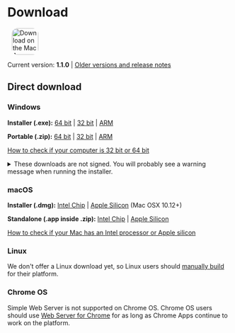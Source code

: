 # Download

<ms-store-badge productid="9PC6682RJCDD" size="large" style="margin-right: 10px;"></ms-store-badge><a href="https://apps.apple.com/us/app/simple-web-server/id1625925255?mt=12&amp;itsct=apps_box_badge&amp;itscg=30200" target="_blank" rel="noopener"><img src="/appstorebadge.svg" alt="Download on the Mac App Store" style="border-radius:13px;height: 60px;"></a>

Current version: **1.1.0** | [Older versions and release notes](https://github.com/terreng/simple-web-server/releases)

## Direct download

### Windows

**Installer (.exe):** [64 bit](https://github.com/terreng/simple-web-server/releases/download/v1.1.0/Simple-Web-Server-Installer-1.1.0-x64.exe) | [32 bit](https://github.com/terreng/simple-web-server/releases/download/v1.1.0/Simple-Web-Server-Installer-1.1.0-ia32.exe) | [ARM](https://github.com/terreng/simple-web-server/releases/download/v1.1.0/Simple-Web-Server-Installer-1.1.0-arm64.exe)

**Portable (.zip):** [64 bit](https://github.com/terreng/simple-web-server/releases/download/v1.1.0/Simple-Web-Server-1.1.0-win.zip) | [32 bit](https://github.com/terreng/simple-web-server/releases/download/v1.1.0/Simple-Web-Server-1.1.0-ia32-win.zip) | [ARM](https://github.com/terreng/simple-web-server/releases/download/v1.1.0/Simple-Web-Server-1.1.0-arm64-win.zip)

[How to check if your computer is 32 bit or 64 bit](https://support.microsoft.com/en-us/windows/32-bit-and-64-bit-windows-frequently-asked-questions-c6ca9541-8dce-4d48-0415-94a3faa2e13d)

<p>
<details>
  <summary>These downloads are not signed. You will probably see a warning message when running the installer.</summary>

  Click **More info** and then **Run anyway** to continue.

  <figure>
      <img src='/images/windows_code_sign_warning.jpeg' style='width: 350px'>
      <figcaption>Windows Defender warning message</figcaption>
  </figure>
</details>
</p>


### macOS

**Installer (.dmg):** [Intel Chip](https://github.com/terreng/simple-web-server/releases/download/v1.1.0/Simple-Web-Server-1.1.0.dmg) | [Apple Silicon](https://github.com/terreng/simple-web-server/releases/download/v1.1.0/Simple-Web-Server-1.1.0-arm64-mac.dmg) (Mac OSX 10.12+)

**Standalone (.app inside .zip):** [Intel Chip](https://github.com/terreng/simple-web-server/releases/download/v1.1.0/Simple-Web-Server-1.1.0-mac.zip) | [Apple Silicon](https://github.com/terreng/simple-web-server/releases/download/v1.1.0/Simple-Web-Server-1.1.0-arm64-mac.zip)

[How to check if your Mac has an Intel processor or Apple silicon](https://support.apple.com/en-us/HT211814)

### Linux

We don't offer a Linux download yet, so Linux users should [manually build](/docs/build.md) for their platform.

### Chrome OS

Simple Web Server is not supported on Chrome OS. Chrome OS users should use [Web Server for Chrome](https://chrome.google.com/webstore/detail/web-server-for-chrome/ofhbbkphhbklhfoeikjpcbhemlocgigb) for as long as Chrome Apps continue to work on the platform.
